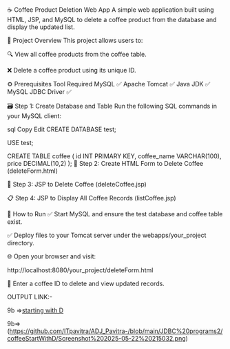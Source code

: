 ☕ Coffee Product Deletion Web App A simple web application built using HTML, JSP, and MySQL to delete a coffee product from the database and display the updated list.

📂 Project Overview This project allows users to:

🔍 View all coffee products from the coffee table.

❌ Delete a coffee product using its unique ID.

⚙️ Prerequisites Tool Required MySQL ✅ Apache Tomcat ✅ Java JDK ✅ MySQL JDBC Driver ✅

🗃️ Step 1: Create Database and Table Run the following SQL commands in your MySQL client:

sql Copy Edit CREATE DATABASE test;

USE test;

CREATE TABLE coffee ( id INT PRIMARY KEY, coffee_name VARCHAR(100), price DECIMAL(10,2) ); 📝 Step 2: Create HTML Form to Delete Coffee (deleteForm.html)

🔁 Step 3: JSP to Delete Coffee (deleteCoffee.jsp)

📋 Step 4: JSP to Display All Coffee Records (listCoffee.jsp)

🚀 How to Run ✅ Start MySQL and ensure the test database and coffee table exist.

✅ Deploy files to your Tomcat server under the webapps/your_project directory.

🌐 Open your browser and visit:

http://localhost:8080/your_project/deleteForm.html

🧪 Enter a coffee ID to delete and view updated records.

OUTPUT LINK:-

9b =>[starting with D](https://github.com/ITpavitra/ADJ_Pavitra-/blob/main/JDBC%20programs2/coffeeStartWithD/Screenshot%202025-05-22%20215042.png)


9b=>(https://github.com/ITpavitra/ADJ_Pavitra-/blob/main/JDBC%20programs2/coffeeStartWithD/Screenshot%202025-05-22%20215032.png)

